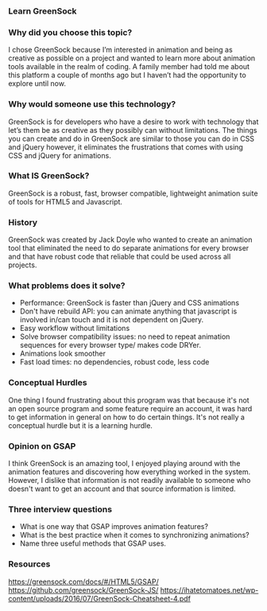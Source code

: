 ### Learn GreenSock

### Why did you choose this topic?
I chose GreenSock because I’m interested in animation and being as creative as possible on a project and wanted to learn more about animation tools available in the realm of coding. A family member had told me about this platform a couple of months ago but I haven’t had the opportunity to explore until now.

### Why would someone use this technology?
GreenSock is for developers who have a desire to work with technology that let’s them be as creative as they possibly can without limitations. The things you can create and do in GreenSock are similar to those you can do in CSS and jQuery however, it eliminates the frustrations that comes with using CSS and jQuery for animations.

### What IS GreenSock?
GreenSock is a robust, fast, browser compatible, lightweight animation suite of tools for HTML5 and Javascript.

### History
GreenSock was created by Jack Doyle who wanted to create an animation tool that eliminated the need to do separate animations for every browser and that have robust code that reliable that could be used across all projects.

### What problems does it solve?
- Performance: GreenSock is faster than jQuery and CSS animations
- Don't have rebuild API: you can animate anything that javascript is involved in/can touch and it is not dependent on jQuery.
- Easy workflow without limitations
- Solve browser compatibility issues: no need to repeat animation sequences for every browser type/ makes code DRYer.
- Animations look smoother
- Fast load times: no dependencies, robust code, less code

### Conceptual Hurdles
One thing I found frustrating about this program was that because it's not an open source program and some feature require an account, it was hard to get information in general on how to do certain things. It's not really a conceptual hurdle but it is a learning hurdle.

### Opinion on GSAP
I think GreenSock is an amazing tool, I enjoyed playing around with the animation features and discovering how everything worked in the system. However, I dislike that information is not readily available to someone who doesn't want to get an account and that source information is limited.

### Three interview questions
  - What is one way that GSAP improves animation features?
  - What is the best practice when it comes to synchronizing animations?
  - Name three useful methods that GSAP uses.

### Resources
https://greensock.com/docs/#/HTML5/GSAP/
https://github.com/greensock/GreenSock-JS/
https://ihatetomatoes.net/wp-content/uploads/2016/07/GreenSock-Cheatsheet-4.pdf

